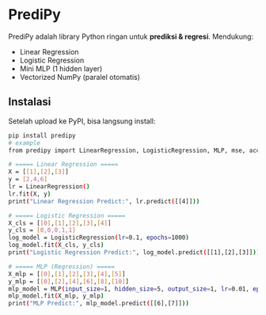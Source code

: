 # PrediPy

PrediPy adalah library Python ringan untuk **prediksi & regresi**. Mendukung:

- Linear Regression  
- Logistic Regression  
- Mini MLP (1 hidden layer)  
- Vectorized NumPy (paralel otomatis)  

## Instalasi

Setelah upload ke PyPI, bisa langsung install:

```bash
pip install predipy
# example 
from predipy import LinearRegression, LogisticRegression, MLP, mse, accuracy

# ===== Linear Regression =====
X = [[1],[2],[3]]
y = [2,4,6]
lr = LinearRegression()
lr.fit(X, y)
print("Linear Regression Predict:", lr.predict([[4]]))

# ===== Logistic Regression =====
X_cls = [[0],[1],[2],[3],[4]]
y_cls = [0,0,0,1,1]
log_model = LogisticRegression(lr=0.1, epochs=1000)
log_model.fit(X_cls, y_cls)
print("Logistic Regression Predict:", log_model.predict([[1],[2],[3]]))

# ===== MLP (Regression) =====
X_mlp = [[0],[1],[2],[3],[4],[5]]
y_mlp = [[0],[2],[4],[6],[8],[10]]
mlp_model = MLP(input_size=1, hidden_size=5, output_size=1, lr=0.01, epochs=2000)
mlp_model.fit(X_mlp, y_mlp)
print("MLP Predict:", mlp_model.predict([[6],[7]]))

